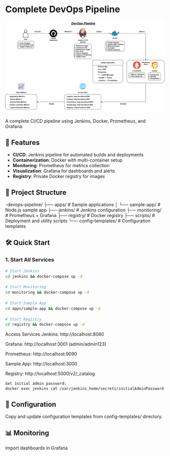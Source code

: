 # Complete DevOps Pipeline

![](DevOps-Pipeline.png)

A complete CI/CD pipeline using Jenkins, Docker, Prometheus, and Grafana.

## 🚀 Features

- **CI/CD**: Jenkins pipeline for automated builds and deployments
- **Containerization**: Docker with multi-container setup
- **Monitoring**: Prometheus for metrics collection
- **Visualization**: Grafana for dashboards and alerts
- **Registry**: Private Docker registry for images

## 📁 Project Structure

-devops-pipeline/
├── apps/ # Sample applications
│ └── sample-app/ # Node.js sample app
├── jenkins/ # Jenkins configuration
├── monitoring/ # Prometheus + Grafana
├── registry/ # Docker registry
├── scripts/ # Deployment and utility scripts
└── config-templates/ # Configuration templates

## 🛠️ Quick Start

### 1. Start All Services
```bash
# Start Jenkins
cd jenkins && docker-compose up -d

# Start Monitoring
cd monitoring && docker-compose up -d

# Start Sample App
cd apps/sample-app && docker-compose up -d

# Start Registry
cd registry && docker-compose up -d
```

Access Services
Jenkins: http://localhost:8080

Grafana: http://localhost:3001 (admin/admin123)

Prometheus: http://localhost:9090

Sample App: http://localhost:3000

Registry: http://localhost:5000/v2/_catalog

``` Jenkins Setup
Get initial admin password:
docker exec jenkins cat /var/jenkins_home/secrets/initialAdminPassword
```

## 🔧 Configuration 
Copy and update configuration templates from config-templates/ directory.

## 📊 Monitoring
Import dashboards in Grafana


